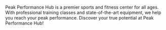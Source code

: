 Peak Performance Hub is a premier sports and fitness center for all ages. With professional training classes and state-of-the-art equipment, we help you reach your peak performance. Discover your true potential at Peak Performance Hub!
